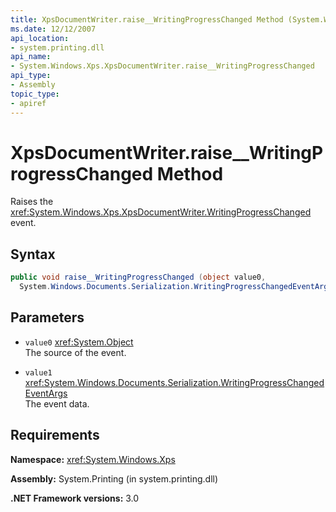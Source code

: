 ```yaml
---
title: XpsDocumentWriter.raise__WritingProgressChanged Method (System.Windows.Xps)
ms.date: 12/12/2007
api_location:
- system.printing.dll
api_name:
- System.Windows.Xps.XpsDocumentWriter.raise__WritingProgressChanged
api_type:
- Assembly
topic_type:
- apiref
---
```


# XpsDocumentWriter.raise\_\_WritingProgressChanged Method

Raises the <xref:System.Windows.Xps.XpsDocumentWriter.WritingProgressChanged> event.

## Syntax

```csharp
public void raise__WritingProgressChanged (object value0, 
  System.Windows.Documents.Serialization.WritingProgressChangedEventArgs value1);
```

## Parameters

- `value0` <xref:System.Object>  
  The source of the event.

- `value1`  <xref:System.Windows.Documents.Serialization.WritingProgressChangedEventArgs>  
  The event data.
  
## Requirements

**Namespace:** <xref:System.Windows.Xps>

**Assembly:** System.Printing (in system.printing.dll)

**.NET Framework versions:** 3.0
